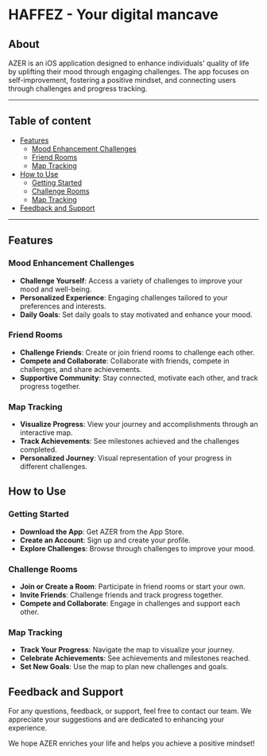 # HAFFEZ - Your digital mancave 

## About
AZER is an iOS application designed to enhance individuals' quality of life by uplifting their mood through engaging challenges. The app focuses on self-improvement, fostering a positive mindset, and connecting users through challenges and progress tracking.

---

## Table of content

- [Features](#features)
  - [Mood Enhancement Challenges](#mood-enhancement-challenges)
  - [Friend Rooms](#friend-rooms)
  - [Map Tracking](#map-tracking)
- [How to Use](#how-to-use)
  - [Getting Started](#getting-started)
  - [Challenge Rooms](#challenge-rooms)
  - [Map Tracking](#map-tracking-1)
- [Feedback and Support](#feedback-and-support)



---
## Features

### Mood Enhancement Challenges
- **Challenge Yourself**: Access a variety of challenges to improve your mood and well-being.
- **Personalized Experience**: Engaging challenges tailored to your preferences and interests.
- **Daily Goals**: Set daily goals to stay motivated and enhance your mood.

### Friend Rooms
- **Challenge Friends**: Create or join friend rooms to challenge each other.
- **Compete and Collaborate**: Collaborate with friends, compete in challenges, and share achievements.
- **Supportive Community**: Stay connected, motivate each other, and track progress together.

### Map Tracking
- **Visualize Progress**: View your journey and accomplishments through an interactive map.
- **Track Achievements**: See milestones achieved and the challenges completed.
- **Personalized Journey**: Visual representation of your progress in different challenges.

## How to Use

### Getting Started
- **Download the App**: Get AZER from the App Store.
- **Create an Account**: Sign up and create your profile.
- **Explore Challenges**: Browse through challenges to improve your mood.

### Challenge Rooms
- **Join or Create a Room**: Participate in friend rooms or start your own.
- **Invite Friends**: Challenge friends and track progress together.
- **Compete and Collaborate**: Engage in challenges and support each other.

### Map Tracking
- **Track Your Progress**: Navigate the map to visualize your journey.
- **Celebrate Achievements**: See achievements and milestones reached.
- **Set New Goals**: Use the map to plan new challenges and goals.

## Feedback and Support

For any questions, feedback, or support, feel free to contact our team. We appreciate your suggestions and are dedicated to enhancing your experience.

We hope AZER enriches your life and helps you achieve a positive mindset!

